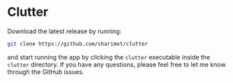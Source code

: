 # Clutter

Download the latest release by running:

```sh
git clone https://github.com/sharimot/clutter
```

and start running the app by clicking the `clutter` executable inside the `clutter` directory.
If you have any questions, please feel free to let me know through the GitHub issues.
